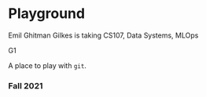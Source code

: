 # Playground

Emil Ghitman Gilkes is taking CS107, Data Systems, MLOps

G1

A place to play with `git`.

### Fall 2021

